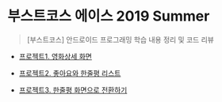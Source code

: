 # 부스트코스 에이스 2019 Summer
> [부스트코스] 안드로이드 프로그래밍 학습 내용 정리 및 코드 리뷰
+ [프로젝트1. 영화상세 화면](https://github.com/mjy1529/BoostCourse_Summer/blob/master/PJT1_CodeReview.md)

+ [프로젝트2. 좋아요와 한줄평 리스트](https://github.com/mjy1529/BoostCourse_Summer/blob/master/PJT2_CodeReview.md)

+ [프로젝트3. 한줄평 화면으로 전환하기](https://github.com/mjy1529/BoostCourse_Summer/blob/master/PJT3_CodeReview.md)
